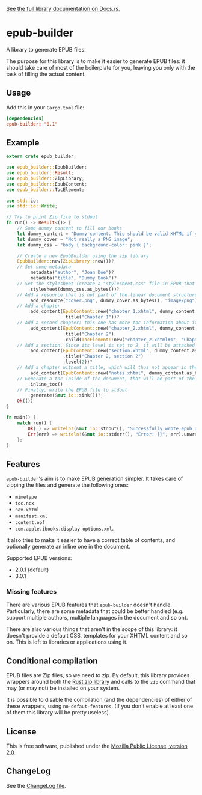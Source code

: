 [See the full library documentation on Docs.rs.](https://docs.rs/epub-builder)

# epub-builder

A library to generate EPUB files.

The purpose for this library is to make it easier to generate EPUB files:
it should take care of most of the boilerplate for you, leaving you only
with the task of filling the actual content.

## Usage

Add this in your `Cargo.toml` file:

```toml
[dependencies]
epub-builder: "0.1"
```

## Example

```rust
extern crate epub_builder;

use epub_builder::EpubBuilder;
use epub_builder::Result;
use epub_builder::ZipLibrary;
use epub_builder::EpubContent;
use epub_builder::TocElement;

use std::io;
use std::io::Write;

// Try to print Zip file to stdout
fn run() -> Result<()> {
    // Some dummy content to fill our books
    let dummy_content = "Dummy content. This should be valid XHTML if you want a valid EPUB!";
    let dummy_cover = "Not really a PNG image";
    let dummy_css = "body { background-color: pink }";

    // Create a new EpubBuilder using the zip library
    EpubBuilder::new(ZipLibrary::new())?
    // Set some metadata
        .metadata("author", "Joan Doe")?
        .metadata("title", "Dummy Book")?
    // Set the stylesheet (create a "stylesheet.css" file in EPUB that is used by some generated files)
        .stylesheet(dummy_css.as_bytes())?
    // Add a resource that is not part of the linear document structure
        .add_resource("cover.png", dummy_cover.as_bytes(), "image/png")?
    // Add a chapter
        .add_content(EpubContent::new("chapter_1.xhtml", dummy_content.as_bytes())
                     .title("Chapter 1"))?
    // Add a second chapter; this one has more toc information about its internal structure
        .add_content(EpubContent::new("chapter_2.xhtml", dummy_content.as_bytes())
                     .title("Chapter 2")
                     .child(TocElement::new("chapter_2.xhtml#1", "Chapter 2, section 1")))?
    // Add a section. Since its level is set to 2, it will be attached to the previous chapter.
        .add_content(EpubContent::new("section.xhtml", dummy_content.as_bytes())
                     .title("Chapter 2, section 2")
                     .level(2))?
    // Add a chapter without a title, which will thus not appear in the TOC.
        .add_content(EpubContent::new("notes.xhtml", dummy_content.as_bytes()))?
    // Generate a toc inside of the document, that will be part of the linear structure.
        .inline_toc()
    // Finally, write the EPUB file to stdout
        .generate(&mut io::sink())?;
    Ok(())
}

fn main() {
    match run() {
        Ok(_) => writeln!(&mut io::stdout(), "Successfully wrote epub document to stdout!").unwrap(),
        Err(err) => writeln!(&mut io::stderr(), "Error: {}", err).unwrap(),
    };
}
```

## Features

`epub-builder`'s aim is to make EPUB generation simpler. It takes care of zipping
the files and generate the following ones:

* `mimetype`
* `toc.ncx`
* `nav.xhtml`
* `manifest.xml`
* `content.opf`
* `com.apple.ibooks.display-options.xml`.

It also tries to make it easier to have a correct table of contents, and optionally
generate an inline one in the document.

Supported EPUB versions:

* 2.0.1 (default)
* 3.0.1

### Missing features

There are various EPUB features that `epub-builder` doesn't handle. Particularly,
there are some metadata that could be better 
handled (e.g. support multiple authors, multiple languages in the document and so on).

There are also various things that aren't in the scope of this library: it doesn't
provide a default CSS, templates for your XHTML content and so on. This is left to
libraries or applications using it.

## Conditional compilation

EPUB files are Zip files, so we need to zip. By default, this library provides
wrappers around both the [Rust zip library](https://crates.io/crates/zip) and calls
to the `zip` command that may (or may not) be installed on your system.

It is possible to disable the compilation (and the dependencies) of either of these
wrappers, using `no-defaut-features`. (If you don't enable at least one of them this
library will be pretty useless).

## License

This is free software, published under the [Mozilla Public License,
version 2.0](https://www.mozilla.org/en-US/MPL/2.0/).

## ChangeLog

See the [ChangeLog file](ChangeLog.md).
